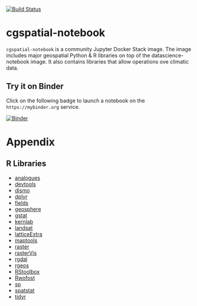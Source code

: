 [![Build Status](https://travis-ci.org/SCiO-systems/cgspatial-notebook.svg?branch=master)](https://travis-ci.org/SCiO-systems/cgspatial-notebook)

# cgspatial-notebook
`cgspatial-notebook` is a community Jupyter Docker Stack image. The image includes major geospatial Python &amp; R libraries  on top of the datascience-notebook image. It also contains libraries that allow operations ove climatic data.



## Try it on Binder

Click on the following badge to launch a notebook on the `https://mybinder.org` service.

[![Binder](https://mybinder.org/badge_logo.svg)](https://mybinder.org/v2/gh/SCiO-systems/cgspatial-notebook/master)

# Appendix
## R Libraries

* [analogues](https://github.com/CIAT-DAPA/analogues "analogues")
* [devtools](https://CRAN.R-project.org/package=devtools "devtools")
* [dismo](https://cran.r-project.org/package=dismo "dismo")
* [dplyr](https://cran.r-project.org/package=dplyr "dplyr")
* [fields](https://cran.r-project.org/package=fields "fields")
* [geosphere](https://cran.r-project.org/package=geosphere "geosphere")
* [gstat](https://cran.r-project.org/package=gstat "gstat")
* [kernlab](https://cran.r-project.org/package=kernlab "kernlab")
* [landsat](https://cran.r-project.org/package=landsat "landsat")
* [latticeExtra](https://cran.r-project.org/package=latticeExtra "latticeExtra")
* [maptools](https://cran.r-project.org/package=maptools "maptools")
* [raster](https://cran.r-project.org/package=raster "raster")
* [rasterVis](https://cran.r-project.org/package=rasterVis "rasterVis")
* [rgdal](https://cran.r-project.org/package=rgdal "rgdal")
* [rgeos](https://cran.r-project.org/package=rgeos "rgeos")
* [RStoolbox](https://cran.r-project.org/package=RStoolbox "RStoolbox")
* [Rwofost](https://rdrr.io/rforge/Rwofost/man/Rwofost-package.html "Rwofost")
* [sp](https://cran.r-project.org/package=sp "sp")
* [spatstat](https://cran.r-project.org/package=spatstat "spatstat")
* [tidyr](https://cran.r-project.org/package=tidyr "tidyr")
